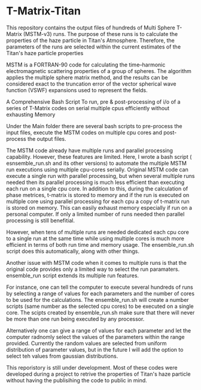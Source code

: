 # T-Matrix-Titan
This repository contains the output files of hundreds of Multi Sphere T-Matrix (MSTM-v3) runs. The purpose of these runs is to calculate the properties of the haze particle in Titan's Atmosphere. Therefore, the parameters of the runs are selected within the current estimates of the Titan's haze particle properties 

MSTM is a FORTRAN-90 code for calculating the time–harmonic electromagnetic scattering properties of a group of spheres. The algorithm applies the multiple sphere  matrix method, and the results can be considered exact to the truncation error of the vector spherical wave function (VSWF) expansions used to represent the fields.

A Comprehensive Bash Script To run, pre & post-processing of i/o of a series of T-Matrix codes on serial multiple cpus efficiently without exhausting Memory

Under the Main folder there are several bash scripts to pre-process the input files, execute the MSTM codes on multiple cpu cores and post-process the output files.

The MSTM code already have multiple runs and parallel processing capability. However, these features are limited. 
Here, I wrote a bash script ( esnsemble_run.sh and its other versions) to automate the multiple MSTM run executions using multiple cpu-cores serially. Original MSTM code can execute a single run with parallel processing, but when several multiple runs needed then its parallel processing is much less efficient than executing each run on a single cpu core. In addition to this, during the calculation of phase metrices, t-matrix is stored to memory and if the run is executed on multiple core using parallel processing for each cpu a copy of t-matrix run is stored on memory. This can easily exhaust memory especially if run on a personal computer. If only a limited number of runs needed then parallel processing is still benefitial. 

However, when tens of multiple runs are needed dedicated each cpu core to a single run at the same time while using multiple cores is much more efficient in terms of both run time and memory usage. The ensemble_run.sh script does this automatically, along with other things. 

Another issue with MSTM code when it comes to multiple runs is that the original code provides only a limited way to select the run paramaters. ensemble_run script extends its multiple run features. 

For instance, one can tell the computer to execute several hundreds of runs by selecting a range of values for each parameters and the number of cores to be used for the calculations. The ensemble_run.sh will create a number scripts (same number as the selected cpu cores) to be executed on a single core. The scipts created by ensemble_run.sh make sure that there will never be more than one run being executed by any processor. 

Alternatively one can give a range of values for each parameter and let the computer radnomly select the values of the parameters within the range provided. Currently the random values are selected from uniform distribution of parameter values, but in the future I will add the option to select teh values from gaussian distributions.

This reporistory is still under development. Most of these codes were developed during a project to retrive the properties of Titan's haze particle without having the publisihing the code to public in mind. 

